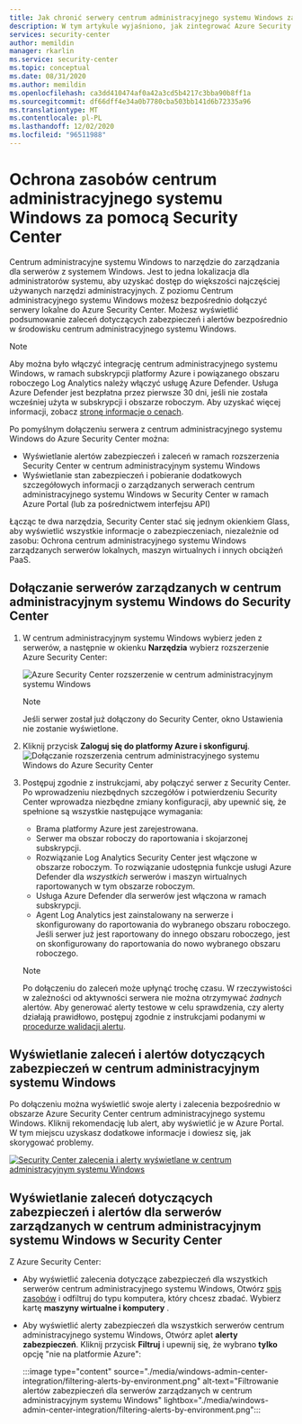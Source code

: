 ```yaml
---
title: Jak chronić serwery centrum administracyjnego systemu Windows za pomocą Azure Security Center
description: W tym artykule wyjaśniono, jak zintegrować Azure Security Center z centrum administracyjnym systemu Windows
services: security-center
author: memildin
manager: rkarlin
ms.service: security-center
ms.topic: conceptual
ms.date: 08/31/2020
ms.author: memildin
ms.openlocfilehash: ca3dd410474af0a42a3cd5b4217c3bba90b8ff1a
ms.sourcegitcommit: df66dff4e34a0b7780cba503bb141d6b72335a96
ms.translationtype: MT
ms.contentlocale: pl-PL
ms.lasthandoff: 12/02/2020
ms.locfileid: "96511988"
---
```

# <a name="protect-windows-admin-center-resources-with-security-center"></a>Ochrona zasobów centrum administracyjnego systemu Windows za pomocą Security Center

Centrum administracyjne systemu Windows to narzędzie do zarządzania dla serwerów z systemem Windows. Jest to jedna lokalizacja dla administratorów systemu, aby uzyskać dostęp do większości najczęściej używanych narzędzi administracyjnych. Z poziomu Centrum administracyjnego systemu Windows możesz bezpośrednio dołączyć serwery lokalne do Azure Security Center. Możesz wyświetlić podsumowanie zaleceń dotyczących zabezpieczeń i alertów bezpośrednio w środowisku centrum administracyjnego systemu Windows.

> [!NOTE]
> Aby można było włączyć integrację centrum administracyjnego systemu Windows, w ramach subskrypcji platformy Azure i powiązanego obszaru roboczego Log Analytics należy włączyć usługę Azure Defender.
> Usługa Azure Defender jest bezpłatna przez pierwsze 30 dni, jeśli nie została wcześniej użyta w subskrypcji i obszarze roboczym. Aby uzyskać więcej informacji, zobacz [stronę informacje o cenach](security-center-pricing.md).
>

Po pomyślnym dołączeniu serwera z centrum administracyjnego systemu Windows do Azure Security Center można:

* Wyświetlanie alertów zabezpieczeń i zaleceń w ramach rozszerzenia Security Center w centrum administracyjnym systemu Windows
* Wyświetlanie stan zabezpieczeń i pobieranie dodatkowych szczegółowych informacji o zarządzanych serwerach centrum administracyjnego systemu Windows w Security Center w ramach Azure Portal (lub za pośrednictwem interfejsu API)

Łącząc te dwa narzędzia, Security Center stać się jednym okienkiem Glass, aby wyświetlić wszystkie informacje o zabezpieczeniach, niezależnie od zasobu: Ochrona centrum administracyjnego systemu Windows zarządzanych serwerów lokalnych, maszyn wirtualnych i innych obciążeń PaaS.

## <a name="onboard-windows-admin-center-managed-servers-into-security-center"></a>Dołączanie serwerów zarządzanych w centrum administracyjnym systemu Windows do Security Center

1. W centrum administracyjnym systemu Windows wybierz jeden z serwerów, a następnie w okienku **Narzędzia** wybierz rozszerzenie Azure Security Center:

    ![Azure Security Center rozszerzenie w centrum administracyjnym systemu Windows](./media/windows-admin-center-integration/onboarding-from-wac.png)

    > [!NOTE]
    > Jeśli serwer został już dołączony do Security Center, okno Ustawienia nie zostanie wyświetlone.

1. Kliknij przycisk **Zaloguj się do platformy Azure i skonfiguruj**.
    ![Dołączanie rozszerzenia centrum administracyjnego systemu Windows do Azure Security Center](./media/windows-admin-center-integration/onboarding-from-wac-welcome.png)

1. Postępuj zgodnie z instrukcjami, aby połączyć serwer z Security Center. Po wprowadzeniu niezbędnych szczegółów i potwierdzeniu Security Center wprowadza niezbędne zmiany konfiguracji, aby upewnić się, że spełnione są wszystkie następujące wymagania:
    * Brama platformy Azure jest zarejestrowana.
    * Serwer ma obszar roboczy do raportowania i skojarzonej subskrypcji.
    * Rozwiązanie Log Analytics Security Center jest włączone w obszarze roboczym. To rozwiązanie udostępnia funkcje usługi Azure Defender dla *wszystkich* serwerów i maszyn wirtualnych raportowanych w tym obszarze roboczym.
    * Usługa Azure Defender dla serwerów jest włączona w ramach subskrypcji.
    * Agent Log Analytics jest zainstalowany na serwerze i skonfigurowany do raportowania do wybranego obszaru roboczego. Jeśli serwer już jest raportowany do innego obszaru roboczego, jest on skonfigurowany do raportowania do nowo wybranego obszaru roboczego.

    > [!NOTE]
    > Po dołączeniu do zaleceń może upłynąć trochę czasu. W rzeczywistości w zależności od aktywności serwera nie można otrzymywać *żadnych* alertów. Aby generować alerty testowe w celu sprawdzenia, czy alerty działają prawidłowo, postępuj zgodnie z instrukcjami podanymi w [procedurze walidacji alertu](security-center-alert-validation.md).


## <a name="view-security-recommendations-and-alerts-in-windows-admin-center"></a>Wyświetlanie zaleceń i alertów dotyczących zabezpieczeń w centrum administracyjnym systemu Windows

Po dołączeniu można wyświetlić swoje alerty i zalecenia bezpośrednio w obszarze Azure Security Center centrum administracyjnego systemu Windows. Kliknij rekomendację lub alert, aby wyświetlić je w Azure Portal. W tym miejscu uzyskasz dodatkowe informacje i dowiesz się, jak skorygować problemy.

[![Security Center zalecenia i alerty wyświetlane w centrum administracyjnym systemu Windows](media/windows-admin-center-integration/asc-recommendations-and-alerts-in-wac.png)](media/windows-admin-center-integration/asc-recommendations-and-alerts-in-wac.png#lightbox)

## <a name="view-security-recommendations-and-alerts-for-windows-admin-center-managed-servers-in-security-center"></a>Wyświetlanie zaleceń dotyczących zabezpieczeń i alertów dla serwerów zarządzanych w centrum administracyjnym systemu Windows w Security Center
Z Azure Security Center:

* Aby wyświetlić zalecenia dotyczące zabezpieczeń dla wszystkich serwerów centrum administracyjnego systemu Windows, Otwórz [spis zasobów](asset-inventory.md) i odfiltruj do typu komputera, który chcesz zbadać. Wybierz kartę **maszyny wirtualne i komputery** .

* Aby wyświetlić alerty zabezpieczeń dla wszystkich serwerów centrum administracyjnego systemu Windows, Otwórz aplet **alerty zabezpieczeń**. Kliknij przycisk **Filtruj** i upewnij się, że wybrano **tylko** opcję "nie na platformie Azure":

    :::image type="content" source="./media/windows-admin-center-integration/filtering-alerts-by-environment.png" alt-text="Filtrowanie alertów zabezpieczeń dla serwerów zarządzanych w centrum administracyjnym systemu Windows" lightbox="./media/windows-admin-center-integration/filtering-alerts-by-environment.png":::